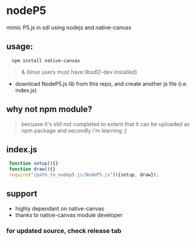 # nodeP5
mimic P5.js in sdl using nodejs and native-canvas
## usage:
```shell
  npm install native-canvas
```
> & (linux users must have libsdl2-dev installed)

* download NodeP5.js lib from this repo, and create another js file (i.e. index.js)
## why not npm module?
> becuase it's still not completed to extent that it can be uploaded as npm package
> and secondly i'm learning ;)

## index.js
```js
 function setup(){}
 function draw(){}
 require("/path_to_nodep5.js/NodeP5.js")({setup, draw});
```
## support
 * highly dependant on native-canvas
 * thanks to native-canvas module developer

### for updated source, check release tab
